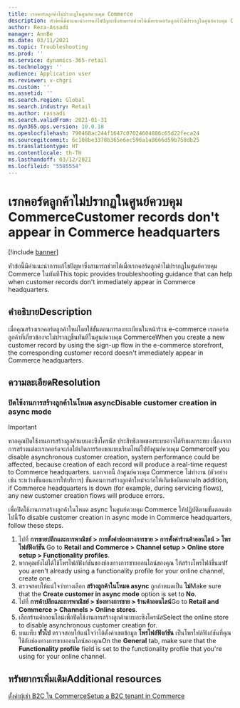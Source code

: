 ```yaml
---
title: เรกคอร์ดลูกค้าไม่ปรากฏในศูนย์ควบคุม Commerce
description: หัวข้อนี้มีคำแนะนำการแก้ไขปัญหาซึ่งสามารถช่วยได้เมื่อเรกคอร์ดลูกค้าไม่ปรากฏในศูนย์ควบคุม Commerce ในทันที
author: Reza-Assadi
manager: AnnBe
ms.date: 03/11/2021
ms.topic: Troubleshooting
ms.prod: ''
ms.service: dynamics-365-retail
ms.technology: ''
audience: Application user
ms.reviewer: v-chgri
ms.custom: ''
ms.assetid: ''
ms.search.region: Global
ms.search.industry: Retail
ms.author: rassadi
ms.search.validFrom: 2021-01-31
ms.dyn365.ops.version: 10.0.18
ms.openlocfilehash: 790468ac244f1647c07024604886c65d22feca24
ms.sourcegitcommit: 6c108be3378b365e6ec596a1a8666d59b758db25
ms.translationtype: HT
ms.contentlocale: th-TH
ms.lasthandoff: 03/12/2021
ms.locfileid: "5585554"
---
```

# <a name="customer-records-dont-appear-in-commerce-headquarters"></a><span data-ttu-id="f1c28-103">เรกคอร์ดลูกค้าไม่ปรากฏในศูนย์ควบคุม Commerce</span><span class="sxs-lookup"><span data-stu-id="f1c28-103">Customer records don't appear in Commerce headquarters</span></span>

[!include [banner](../../includes/banner.md)]

<span data-ttu-id="f1c28-104">หัวข้อนี้มีคำแนะนำการแก้ไขปัญหาซึ่งสามารถช่วยได้เมื่อเรกคอร์ดลูกค้าไม่ปรากฏในศูนย์ควบคุม Commerce ในทันที</span><span class="sxs-lookup"><span data-stu-id="f1c28-104">This topic provides troubleshooting guidance that can help when customer records don't immediately appear in Commerce headquarters.</span></span>

## <a name="description"></a><span data-ttu-id="f1c28-105">คำอธิบาย</span><span class="sxs-lookup"><span data-stu-id="f1c28-105">Description</span></span>

<span data-ttu-id="f1c28-106">เมื่อคุณสร้างเรกคอร์ดลูกค้าใหม่โดยใช้ขั้นตอนการลงทะเบียนในหน้าร้าน e-commerce เรกคอร์ดลูกค้าที่เกี่ยวข้องจะไม่ปรากฏขึ้นทันทีในศูนย์ควบคุม Commerce</span><span class="sxs-lookup"><span data-stu-id="f1c28-106">When you create a new customer record by using the sign-up flow in the e-commerce storefront, the corresponding customer record doesn't immediately appear in Commerce headquarters.</span></span>

## <a name="resolution"></a><span data-ttu-id="f1c28-107">ความละเอียด</span><span class="sxs-lookup"><span data-stu-id="f1c28-107">Resolution</span></span>

### <a name="disable-customer-creation-in-async-mode"></a><span data-ttu-id="f1c28-108">ปิดใช้งานการสร้างลูกค้าในโหมด async</span><span class="sxs-lookup"><span data-stu-id="f1c28-108">Disable customer creation in async mode</span></span>

> [!IMPORTANT]
> <span data-ttu-id="f1c28-109">หากคุณปิดใช้งานการสร้างลูกค้าแบบอะซิงโครนัส ประสิทธิภาพของระบบอาจได้รับผลกระทบ เนื่องจากการสร้างแต่ละเรกคอร์ดจะก่อให้เกิดการร้องขอแบบเรียลไทม์ไปยังศูนย์ควบคุม Commerce</span><span class="sxs-lookup"><span data-stu-id="f1c28-109">If you disable asynchronous customer creation, system performance could be affected, because creation of each record will produce a real-time request to Commerce headquarters.</span></span> <span data-ttu-id="f1c28-110">นอกจากนี้ ถ้าศูนย์ควบคุม Commerce ไม่ทำงาน (ตัวอย่างเช่น ระหว่างขั้นตอนการให้บริการ) ขั้นตอนการสร้างลูกค้าใหม่จะก่อให้เกิดข้อผิดพลาด</span><span class="sxs-lookup"><span data-stu-id="f1c28-110">In addition, if Commerce headquarters is down (for example, during servicing flows), any new customer creation flows will produce errors.</span></span>

<span data-ttu-id="f1c28-111">เพื่อปิดใช้งานการสร้างลูกค้าในโหมด async ในศูนย์ควบคุม Commerce ให้ปฏิบัติตามขั้นตอนต่อไปนี้</span><span class="sxs-lookup"><span data-stu-id="f1c28-111">To disable customer creation in async mode in Commerce headquarters, follow these steps.</span></span>

1. <span data-ttu-id="f1c28-112">ไปที่ **การขายปลีกและการพาณิชย์ \> การตั้งค่าช่องทางการขาย \> การตั้งค่าร้านค้าออนไลน์ \> โพรไฟล์ฟังก์ชัน** </span><span class="sxs-lookup"><span data-stu-id="f1c28-112">Go to **Retail and Commerce \> Channel setup \> Online store setup \> Functionality profiles**.</span></span>
1. <span data-ttu-id="f1c28-113">หากคุณยังไม่ได้ใช้โพรไฟล์ฟังก์ชันของช่องทางการขายออนไลน์ของคุณ ให้สร้างโพรไฟล์ขึ้นมา</span><span class="sxs-lookup"><span data-stu-id="f1c28-113">If you aren't already using a functionality profile for your online channel, create one.</span></span>
1. <span data-ttu-id="f1c28-114">ตรวจสอบให้แน่ใจว่าทางเลือก **สร้างลูกค้าในโหมด async** ถูกกำหนดเป็น **ไม่**</span><span class="sxs-lookup"><span data-stu-id="f1c28-114">Make sure that the **Create customer in async mode** option is set to **No**.</span></span>
1. <span data-ttu-id="f1c28-115">ไปที่ **การค้าปลึกและการพาณิชย์ \> ช่องทางการขาย \> ร้านค้าออนไลน์**</span><span class="sxs-lookup"><span data-stu-id="f1c28-115">Go to **Retail and Commerce \> Channels \> Online stores**.</span></span>
1. <span data-ttu-id="f1c28-116">เลือกร้านค้าออนไลน์เพื่อปิดใช้งานการสร้างลูกค้าแบบอะซิงโครนัส</span><span class="sxs-lookup"><span data-stu-id="f1c28-116">Select the online store to disable asynchronous customer creation for.</span></span>
1. <span data-ttu-id="f1c28-117">บนแท็บ **ทั่วไป** ตรวจสอบให้แน่ใจว่าได้ตั้งค่าเขตข้อมูล **โพรไฟล์ฟังก์ชัน** เป็นโพรไฟล์ฟังก์ชันที่คุณใช้กับช่องทางการขายออนไลน์ของคุณ</span><span class="sxs-lookup"><span data-stu-id="f1c28-117">On the **General** tab, make sure that the **Functionality profile** field is set to the functionality profile that you're using for your online channel.</span></span>

## <a name="additional-resources"></a><span data-ttu-id="f1c28-118">ทรัพยากรเพิ่มเติม</span><span class="sxs-lookup"><span data-stu-id="f1c28-118">Additional resources</span></span>

[<span data-ttu-id="f1c28-119">ตั้งค่าผู้เช่า B2C ใน Commerce</span><span class="sxs-lookup"><span data-stu-id="f1c28-119">Setup a B2C tenant in Commerce</span></span>](../set-up-b2c-tenant.md)
